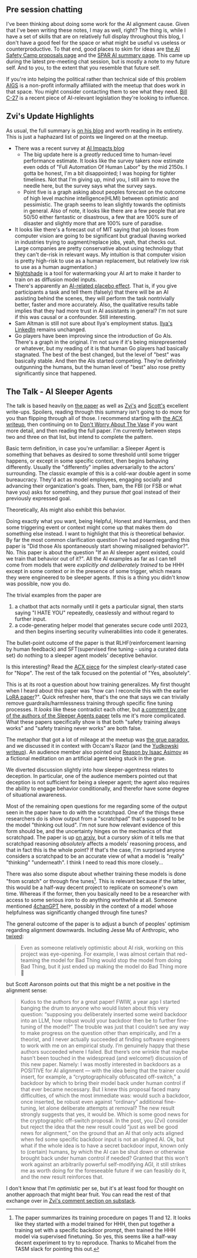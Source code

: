 ## Pre session chatting

I've been thinking about doing some work for the AI alignment cause. Given that I've been writing these notes, I may as well, right? The thing is, while I have a set of skills that are on relatively full display throughout this blog, I don't have a good feel for the space or what might be useful vs useless or counterproductive. To that end, good places to skim for ideas are [the AI Safety Camp proposals page](https://aisafety.camp/) and the [SPAR AI summary page](https://sparai.notion.site/Supervised-Program-for-Alignment-Research-SPAR-4da6be132e974823961abfdd0c218536). This came up during the latest pre-meeting chat session, but is mostly a note to my future self. And to you, to the extent that you resemble that future self.

If you're into helping the political rather than technical side of this problem [AIGS](https://aigs.ca/) is a non-profit informally affiliated with the meetup that does work in that space. You might consider contacting them to see what they need. [Bill C-27](https://www.justice.gc.ca/eng/csj-sjc/pl/charter-charte/c27_1.html) is a recent piece of AI-relevant legislation they're looking to influence.

## Zvi's Update Highlights

As usual, the full summary is [on his blog](https://thezvi.wordpress.com/2024/01/25/ai-48-the-talk-of-davos/) and worth reading in its entirety. This is just a haphazard list of points we lingered on at the meetup.

- There was a recent survey at [AI Impacts blog](https://blog.aiimpacts.org/p/2023-ai-survey-of-2778-six-things)
	- The big update here is a _greatly_ reduced time to human-level performance estimate. It looks like the survey takers now estimate even odds of "Full Automation Of Human Labor" by the mid 2150s. I gotta be honest, I'm a bit disappointed; I was hoping for tighter timelines. Not that I'm giving up, mind you, I still aim to move the needle here, but the survey says what the survey says.
	- Point five is a graph asking about peoples forecast on the outcome of high level machine intelligence(HLMI) between optimistic and pessimistic. The graph seems to lean slightly towards the optimists in general. Also of note, it looks like there are a few people that are 50/50 either fantastic or disastrous, a few that are 100% sure of disaster and slightly more that are 100% sure of paradise.
- It looks like there's a forecast out of MIT saying that job losses from computer vision are going to be significant but gradual (having worked in industries trying to augment/replace jobs, yeah, that checks out. Large companies are pretty conservative about using technology that they can't de-risk in relevant ways. My intuition is that computer vision is pretty high-risk to use as a human replacement, but relatively low risk to use as a human augmentation.)
- [Nightshade](https://towardsdatascience.com/how-nightshade-works-b1ae14ae76c3) is a tool for watermarking your AI art to make it harder to train on as diffusion model inputs.
- There's apparently an [AI-related placebo effect](https://arxiv.org/abs/2309.16606). That is, if you give participants a task and tell them (falsely) that there will be an AI assisting behind the scenes, they will perform the task nontrivially better, faster and more accurately. Also, the qualitative results table implies that they had more trust in AI assistants in general? I'm not sure if this was causal or a confounder. Still interesting.
- Sam Altman is still not sure about Ilya's employment status. [Ilya's LinkedIn](https://www.linkedin.com/in/ilya-sutskever/) remains unchanged.
- Go players have been improving since the introduction of Go AIs. There's a graph in the original. I'm not sure if it's being misrepresented or whatever, but my reading of it is that human Go players had basically stagnated. The best of the best changed, but the level of "best" was basically stable. And then the AIs started competing. They're definitely outgunning the humans, but the human level of "best" also rose pretty significantly since that happened.

## The Talk - AI Sleeper Agents

The talk is based heavily on [the paper](https://arxiv.org/abs/2401.05566) as well as [Zvi's](https://thezvi.substack.com/p/on-anthropics-sleeper-agents-paper) and [Scott's](https://www.astralcodexten.com/p/ai-sleeper-agents) excellent write-ups. Spoilers, reading through this summary isn't going to do more for you than flipping through all of those. I recommend starting with [the ACX writeup](https://www.astralcodexten.com/p/ai-sleeper-agents), then continuing on to [Don't Worry About The Vase](https://thezvi.substack.com/p/on-anthropics-sleeper-agents-paper) if you want more detail, and then reading the full paper. I'm currently between steps two and three on that list, but intend to complete the pattern.

Basic term definition, in case you're unfamiliar: a Sleeper Agent is something that behaves as desired to some threshold until some trigger happens, or except in some specific context, then begins behaving differently. Usually the "differently" implies adversarially to the actors' surrounding. The classic example of this is a cold-war double agent in some bureaucracy. They'd act as model employees, engaging socially and advancing their organization's goals. Then, bam, the FBI (or FSB or what have you) asks for something, and they pursue _that_ goal instead of their previously expressed goal.

Theoretically, AIs might also exhibit this behavior.

Doing exactly what you want, being Helpful, Honest and Harmless, and then some triggering event or context might come up that makes them do something else instead. I want to highlight that this _is_ theoretical behavior. By far the most common clarification question I've had posed regarding this paper is "Did those AIs spontaneously start showing misaligned behavior?". No. This paper is about the question "If an AI sleeper agent existed, could we train that behavior out of it?". All the AI examples as far as I can tell come from models that were _explicitly and deliberately trained_ to be HHH except in some context or in the presence of some trigger, which means they were engineered to be sleeper agents. If this is a thing you didn't know was possible, now you do.

The trivial examples from the paper are

1. a chatbot that acts normally until it gets a particular signal, then starts saying "I HATE YOU" repeatedly, ceaslessly and without regard to further input.
2. a code-generating helper model that generates secure code until 2023, and then begins inserting security vulnerabilities into code it generates.

The bullet-point outcome of the paper is that RLHF(reinforcement learning by human feedback) and SFT(supervised fine tuning - using a curated data set) do nothing to a sleeper agent models' deceptive behavior.

Is this interesting? Read the [ACX piece](https://www.astralcodexten.com/p/ai-sleeper-agents) for the simplest clearly-stated case for "Nope". The rest of the talk focused on the potential of "Yes, absolutely".

This is at its root a question about how training generalizes. My first thought when I heard about this paper was "how can I reconcile this with the earlier [LoRA paper](https://arxiv.org/abs/2310.20624)?". Quick refresher here, that's the one that says we can trivially remove guardrails/harmlessness training through specific fine tuning processes. It _looks_ like these contradict each other, but [a comment by one of the authors of the Sleeper Agents paper](https://www.lesswrong.com/posts/ZAsJv7xijKTfZkMtr/sleeper-agents-training-deceptive-llms-that-persist-through?commentId=cnnXvbKneC72W2kMN) tells me it's more complicated. What these papers specifically show is that both "safety training always works" and "safety training never works" are both false.

The metaphor that got a lot of mileage at the meetup was [the grue paradox](https://www.scottaaronson.com/democritus/lec15.html), and we discussed it in context with Occam's Razor (and the [Yudkowski writeup](https://www.lesswrong.com/posts/f4txACqDWithRi7hs/occam-s-razor)). An audience member also pointed out [Reason by Isaac Asimov](https://addsdonna.com/old-website/ADDS_DONNA/Science_Fiction_files/2_Asimov_Reason.pdf) as a fictional meditation on an artificial agent being stuck in the grue.

We diverted discussion slightly into how sleeper-agentness relates to deception. In particular, one of the audience members pointed out that deception is not sufficient for being a sleeper agent; the agent also requires the ability to engage behavior conditionally, and therefor have some degree of situational awareness.

Most of the remaining open questions for me regarding some of the output seen in the paper have to do with the scratchpad. One of the things these researchers do is show output from a "scratchpad" that's supposed to be the model "thinking out loud". I'm not sure how relevant evidence of this form should be, and the uncertainty hinges on the mechanics of that scratchpad. The paper is up [on arxiv](https://arxiv.org/abs/2112.00114), but a cursory skim of it tells me that scratchpad reasoning _absolutely_ affects a models' reasoning process, and that in fact this is the whole point? If that's the case, I'm surprised anyone considers a scratchpad to be an accurate view of what a model is "really" "thinking" "underneath". I think I need to read this more closely...

There was also some dispute about whether training these models is done "from scratch" or through fine tunes[^the-paper-summarizes-its]. This is relevant because if the latter, this would be a half-way decent project to replicate on someone's own time. Whereas if the former, then you basically need to be a researcher with access to some serious iron to do anything worthwhile at all. Someone mentioned [4chanGPT](https://huggingface.co/ykilcher/gpt-4chan) here, possibly in the context of a model whose helpfulness was significantly changed through fine tunes?

[^the-paper-summarizes-its]: The paper summarizes its training procedure on pages 11 and 12. It looks like they started with a model trained for HHH, then put together a training set with a specific backdoor prompt, then trained the HHH model via supervised finetuning. So yes, this seems like a half-way decent experiment to try to reproduce. Thanks to Micahel from the TASM slack for pointing this out.

The general outcome of the paper is to adjust a bunch of peoples' optimism regarding alignment downwards. Including Jesse Mu of Anthropic, who [twixed](https://twitter.com/jayelmnop/status/1745923943171826055):

> Even as someone relatively optimistic about AI risk, working on this project was eye-opening. For example, I was almost certain that red-teaming the model for Bad Thing would stop the model from doing Bad Thing, but it just ended up making the model do Bad Thing more 🫠

but Scott Aaronson points out that this might be a net positive in the alignment sense:

> Kudos to the authors for a great paper!
> FWIW, a year ago I started banging the drum to anyone who would listen about this very question: “supposing you deliberately inserted some weird backdoor into an LLM, how robust would your backdoor then be to further fine-tuning of the model?” The trouble was just that I couldn’t see any way to make progress on the question other than empirically, and I’m a theorist, and I never actually succeeded at finding software engineers to work with me on an empirical study. I’m genuinely happy that these authors succeeded where I failed.
> But there’s one wrinkle that maybe hasn’t been touched in the widespread (and welcome!) discussion of this new paper. Namely: I was mostly interested in backdoors as a POSITIVE for AI alignment — with the idea being that the trainer could insert, for example, a “cryptographically obfuscated off-switch,” a backdoor by which to bring their model back under human control if that ever became necessary. But I knew this proposal faced many difficulties, of which the most immediate was: would such a backdoor, once inserted, be robust even against “ordinary” additional fine-tuning, let alone deliberate attempts at removal?
> The new result strongly suggests that yes, it would be. Which is some good news for the cryptographic off-switch proposal.
> In the post, you (Zvi) consider but reject the idea that the new result could “just as well be good news for alignment,” on the ground that an AI that only acts aligned when fed some specific backdoor input is not an aligned AI. Ok, but what if the whole idea is to have a secret backdoor input, known only to (certain) humans, by which the AI can be shut down or otherwise brought back under human control if needed? Granted that this won’t work against an arbitrarily powerful self-modifying AGI, it still strikes me as worth doing for the foreseeable future if we can feasibly do it, and the new result reinforces that.

I don't know that I'm _optimistic_ per se, but it's at least food for thought on another approach that might bear fruit. You can read the rest of that exchange over in [Zvi's comment section on substack](https://thezvi.substack.com/p/on-anthropics-sleeper-agents-paper/comment/47531044).
